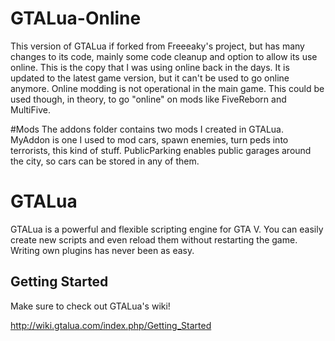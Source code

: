 # GTALua-Online
This version of GTALua if forked from Freeeaky's project, but has many changes to its code, mainly some code cleanup and option to allow its use online. This is the copy that I was using online back in the days.
It is updated to the latest game version, but it can't be used to go online anymore. Online modding is not operational in the main game.
This could be used though, in theory, to go "online" on mods like FiveReborn and MultiFive.

#Mods
The addons folder contains two mods I created in GTALua. MyAddon is one I used to mod cars, spawn enemies, turn peds into terrorists, this kind of stuff. PublicParking enables public garages around the city, so cars can be stored in any of them.

# GTALua
GTALua is a powerful and flexible scripting engine for GTA V. You can easily create new scripts and even reload them without restarting the game. Writing own plugins has never been as easy.

## Getting Started
Make sure to check out GTALua's wiki!

http://wiki.gtalua.com/index.php/Getting_Started
